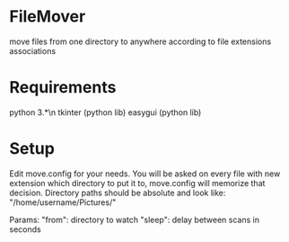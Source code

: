 # FileMover
move files from one directory to anywhere according to file extensions associations

# Requirements 
python 3.*\n
tkinter (python lib)
easygui (python lib)

# Setup
Edit move.config for your needs.
You will be asked on every file with new extension which directory to put it to, move.config will memorize that decision.
Directory paths should be absolute and look like: "/home/username/Pictures/"

Params:
"from": directory to watch
"sleep": delay between scans in seconds
